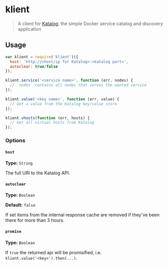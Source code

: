 klient
=======

> A client for [Katalog](https://registry.hub.docker.com/u/joakimbeng/katalog/), the simple Docker service catalog and discovery application

## Usage

```javascript
var klient = require('klient')({
  host: 'http://<host/ip for Katalog>:<katalog port>',
  autoclear: true/false
});

klient.service('<service name>', function (err, nodes) {
  // `nodes` contains all nodes that serves the wanted service
});

klient.value('<key name>', function (err, value) {
  // Get a value from the Katalog key/value store
});

klient.vhosts(function (err, hosts) {
  // Get all virtual hosts from Katalog
});
```

### Options

#### `host`

**Type:** `String`


The full URI to the Katalog API.


#### `autoclear`

**Type:** `Boolean`

**Default:** `false`


If set items from the internal response cache are removed if they've been there for more than 3 hours.


#### `promise`

**Type:** `Boolean`


If `true` the returned api will be promisified, i.e. `klient.value('<key>').then(...)`.

